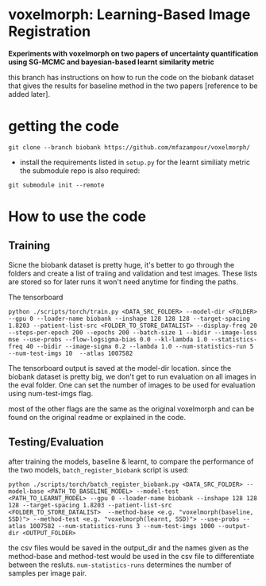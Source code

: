 # voxelmorph: Learning-Based Image Registration  

**Experiments with voxelmorph on two papers of uncertainty quantification using SG-MCMC and bayesian-based learnt similarity metric**

this branch has instructions on how to run the code on the biobank dataset that gives the results for baseline method in the two papers [reference to be added later]. 

# getting the code

```
git clone --branch biobank https://github.com/mfazampour/voxelmorph/ 
```
- install the requirements listed in `setup.py`
for the learnt similiaty metric the submodule repo is also required:
```
git submodule init --remote
```

# How to use the code

## Training

Sicne the biobank dataset is pretty huge, it's better to go through the folders and create a list of traiing and validation and test images. These lists are stored so for later runs it won't need anytime for finding the paths.

The tensorboard 

```
python ./scripts/torch/train.py <DATA_SRC_FOLDER> --model-dir <FOLDER> --gpu 0 --loader-name biobank --inshape 128 128 128 --target-spacing 1.8203 --patient-list-src <FOLDER_TO_STORE_DATALIST> --display-freq 20 --steps-per-epoch 200 --epochs 200 --batch-size 1 --bidir --image-loss mse --use-probs --flow-logsigma-bias 0.0 --kl-lambda 1.0 --statistics-freq 40 --bidir --image-sigma 0.2 --lambda 1.0 --num-statistics-run 5 --num-test-imgs 10  --atlas 1007582
```
The tensorboard output is saved at the model-dir location. since the biobank dataset is pretty big, we don't get to run evaluation on all images in the eval folder. One can set the number of images to be used for evaluation using num-test-imgs flag.

most of the other flags are the same as the original voxelmorph and can be found on the original readme or explained in the code.

## Testing/Evaluation

after training the models, baseline & learnt, to compare the performance of the two models, `batch_register_biobank` script is used:

```
python ./scripts/torch/batch_register_biobank.py <DATA_SRC_FOLDER> --model-base <PATH_TO_BASELINE_MODEL> --model-test <PATH_TO_LEARNT_MODEL> --gpu 0 --loader-name biobank --inshape 128 128 128 --target-spacing 1.8203 --patient-list-src <FOLDER_TO_STORE_DATALIST>  --method-base <e.g. "voxelmorph(baseline, SSD)"> --method-test <e.g. "voxelmorph(learnt, SSD)"> --use-probs --atlas 1007582 --num-statistics-runs 3 --num-test-imgs 1000 --output-dir <OUTPUT_FOLDER>
```
the csv files would be saved in the output_dir and the names given as the method-base and method-test would be used in the csv file to differentiate between the resluts. `num-statistics-runs` determines the number of samples per image pair.



 
